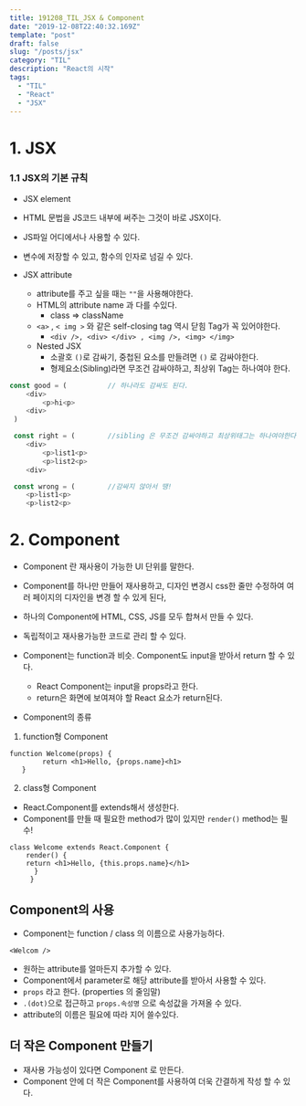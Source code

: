 ```yaml
---
title: 191208_TIL_JSX & Component
date: "2019-12-08T22:40:32.169Z"
template: "post"
draft: false
slug: "/posts/jsx"
category: "TIL"
description: "React의 시작"
tags:
  - "TIL"
  - "React"
  - "JSX"
---
```


# 1. JSX

### 1.1 JSX의 기본 규칙

- JSX element
- HTML 문법을 JS코드 내부에 써주는 그것이 바로 JSX이다.
- JS파일 어디에서나 사용할 수 있다.
- 변수에 저장할 수 있고, 함수의 인자로 넘길 수 있다.

- JSX attribute
  - attribute를 주고 싶을 때는 `""`을 사용해야한다.
  - HTML의 attribute name 과 다를 수있다.
    - class => className
  - `<a>` , `< img >` 와 같은 self-closing tag 역시 닫힘 Tag가 꼭 있어야한다.
    - `<div />, <div> </div> , <img />, <img> </img>`
  - Nested JSX
    - 소괄호 `()`로 감싸기, 중첩된 요소를 만들려면 `()` 로 감싸야한다.
    - 형제요소(Sibling)라면 무조건 감싸야하고, 최상위 Tag는 하나여야 한다.

```javascript
const good = (     		// 하나라도 감싸도 된다.
	<div>
    	<p>hi<p>
    <div>
 )

 const right = (   		//sibling 은 무조건 감싸야하고 최상위태그는 하나여야한다.
  	<div>
  		<p>list1<p>
  		<p>list2<p>
  	<div>

 const wrong = (		//감싸지 않아서 땡!
  	<p>list1<p>
  	<p>list2<p>
```

# 2. Component

- Component 란 재사용이 가능한 UI 단위를 말한다.
- Component를 하나만 만들어 재사용하고, 디자인 변경시 css한 줄만 수정하여 여러 페이지의 디자인을 변경 할 수 있게 된다,
- 하나의 Component에 HTML, CSS, JS를 모두 합쳐서 만들 수 있다.
- 독립적이고 재사용가능한 코드로 관리 할 수 있다.
- Component는 function과 비슷. Component도 input을 받아서 return 할 수 있다.

  - React Component는 input을 props라고 한다.
  - return은 화면에 보여져야 할 React 요소가 return된다.

- Component의 종류

1.  function형 Component

```react
function Welcome(props) {
		return <h1>Hello, {props.name}<h1>
   }
```

2.  class형 Component

- React.Component를 extends해서 생성한다.
- Component를 만들 때 필요한 method가 많이 있지만 `render()` method는 필수!

```react
class Welcome extends React.Component {
	render() {
  	return <h1>Hello, {this.props.name}</h1>
      }
     }
```

## Component의 사용

- Component는 function / class 의 이름으로 사용가능하다.

`<Welcom />`

- 원하는 attribute를 얼마든지 추가할 수 있다.
- Component에서 parameter로 해당 attribute를 받아서 사용할 수 있다.
- `props` 라고 한다. (properties 의 줄임말)
- `.(dot)`으로 접근하고 `props.속성명` 으로 속성값을 가져올 수 있다.
- attribute의 이름은 필요에 따라 지어 쓸수있다.

## 더 작은 Component 만들기

- 재사용 가능성이 있다면 Component 로 만든다.
- Component 안에 더 작은 Component를 사용하여 더욱 간결하게 작성 할 수 있다.
